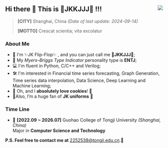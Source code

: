 ## Hi there 👋 This is 🎀JKKJJJ🎀 !!! <img align="right" src="https://komarev.com/ghpvc/?username=RayCorleone" />

> **[CITY]** Shanghai, China *(Date of last update: 2024-09-14)*
>
> **[MOTTO]** Crescat scientia; vita excolatur



### **About Me**

- 🍓 I'm ✨JK Flip-Flop✨ , and you can just call me 🎀**JKKJJJ**🎀;
- 🥺 My *Myers–Briggs Type Indicator* personality type is **ENTJ**;
- 💻 I'm fluent in Python, C/C++ and Verilog;
- 🛠 I'm interested in Financial time series forecasting, Graph Generation, Time series data interpolation, Data Science, Deep Learning and Machine Learning;
- 🍕 Oh, and I **absolutely love cookies**! 🍪
- 🌈Also, I’m a huge fan of **JK uniforms** 🍭


### **Time Line**

- 🏫 **[2022.09 ~ 2026.07]** Guohao College of Tongji University _(Shanghai, China)_  
Major in **Computer Science and Technology**



**P.S. Feel free to contact me at** 2252538@tongji.edu.cn.🎈
